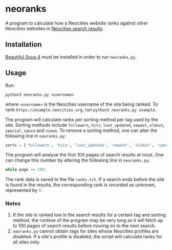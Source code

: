 # neoranks
A program to calculate how a Neocities website ranks against other Neocities websites in [Neocities search results](https://neocities.org/browse).

## Installation
[Beautiful Soup 4](https://beautiful-soup-4.readthedocs.io/en/latest/#installing-beautiful-soup) must be installed in order to run `neoranks.py`.

## Usage
Run:

```
python3 neoranks.py <username>
```

where `<username>` is the Neocities username of the site being ranked. To rank `https://example.neocities.org`, run `python3 neoranks.py example`.

The program will calculate ranks per sorting method per tag used by the site. Sorting methods include `followers`, `hits`, `last_updated`, `newest`, `oldest`, `special_sauce` and `views`. To remove a sorting method, one can alter the following line in `neoranks.py`:

```py
sorts = ['followers', 'hits', 'last_updated', 'newest', 'oldest', 'special_sauce', 'views']
```

The program will analyse the first 100 pages of search results at most. One can change this number by altering the following line in `neoranks.py`:

```py
while page <= 100:
```

The rank data is saved to the file `ranks.txt`. If a search ends before the site is found in the results, the corresponding rank is recorded as unknown, represented by `?`.

### Notes
1. If the site is ranked low in the search results for a certain tag and sorting method, the runtime of the program may be very long as it will fetch up to 100 pages of search results before moving on to the next search.
2. `neoranks.py` cannot obtain tags for sites whose Neocities profiles are disabled. If a site's profile is disabled, the script will calculate ranks for all sites only.

